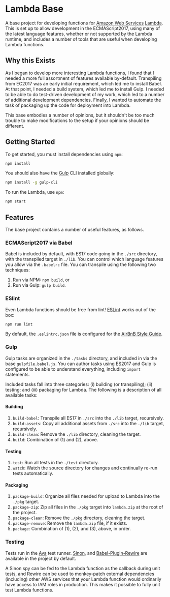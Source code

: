 # Lambda Base

A base project for developing functions for [Amazon Web Services](http://aws.amazon.com) [Lambda](https://aws.amazon.com/lambda/). This is
set up to allow development in the ECMAScript2017, using many of the latest
language features, whether or not supported by the Lambda runtime, and includes
a number of tools that are useful when developing Lambda functions.

## Why this Exists

As I began to develop more interesting Lambda functions, I found that I needed
a more full assortment of features available by-default. Transpiling from
EC2017 was an early initial requirement, which led me to install Babel. At that
point, I needed a build system, which led me to install Gulp. I needed to be
able to do test-driven development of my work, which led to a number of
additional development dependencies. Finally, I wanted to automate the task of
packaging up the code for deployment into Lambda.

This base embodies a number of opinions, but it shouldn't be too much trouble
to make modifications to the setup if your opinions should be different.

## Getting Started

To get started, you must install dependencies using `npm`:

```sh
npm install
```

You should also have the [Gulp](https://gulpjs.com/) CLI installed globally:

```sh
npm install -g gulp-cli
```

To run the Lambda, use `npm`:

```sh
npm start
```

## Features

The base project contains a number of useful features, as follows.

### ECMAScript2017 via Babel
Babel is included by default, with ES17 code going in the `./src` directory, with
the transpiled target in `./lib`. You can control which language features you
allow via the `.babelrc` file. You can transpile using the following two
techniques:

1. Run via NPM: `npm build`, or
2. Run via Gulp: `gulp build`.


### ESlint
Even Lambda functions should be free from lint! [ESLint](https://eslint.org) works out of the box:

```sh
npm run lint
```

By default, the `.eslintrc.json` file is configured for the [AirBnB Style Guide](https://github.com/airbnb/javascript).

### Gulp
Gulp tasks are organized in the `./tasks` directory, and included in via the
base `gulpfile.babel.js`. You can author tasks using ES2017 and Gulp is
configured to be able to understand everything, including `import` statements.

Included tasks fall into three categories: (i) building (or transpiling); (ii)
testing; and (iii) packaging for Lambda. The following is a description of all
available tasks:

#### Building
1. `build-babel`: Transpile all ES17 in `./src` into the `./lib` target,
recursively.
2. `build-assets`: Copy all additional assets from `./src` into the `./lib`
target, recursively.
3. `build-clean`: Remove the `./lib` directory, cleaning the target.
4. `build`: Combination of (1) and (2), above.

#### Testing
1. `test`: Run all tests in the `./test` directory.
2. `watch`: Watch the source directory for changes and continually re-run tests
automatically.

#### Packaging
1. `package-build`: Organize all files needed for upload to Lambda into the
`./pkg` target.
2. `package-zip`: Zip all files in the `./pkg` target into `lambda.zip` at the
root of the project.
3. `package-clean`: Remove the `./pkg` directory, cleaning the target.
4. `package-remove`: Remove the `lambda.zip` file, if it exists.
5. `package`: Combination of (1), (2), and (3), above, in order.

### Testing
Tests run in the [Ava](https://github.com/avajs/ava) test runner. [Sinon](http://sinonjs.org/),
and [Babel-Plugin-Rewire](https://github.com/speedskater/babel-plugin-rewire) are
available in the project by default.

A Sinon spy can be fed to the Lambda function as the callback during unit
tests, and Rewire can be used to monkey-patch external dependencies (including)
other AWS services that your Lambda function would ordinarily have access to
IAM roles in production. This makes it possible to fully unit test Lambda
functions.

